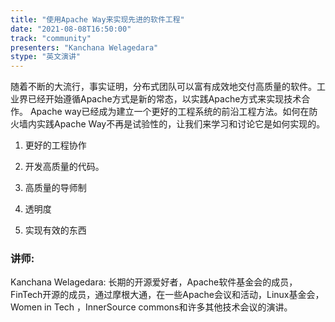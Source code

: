 ```yaml
---
title: "使用Apache Way来实现先进的软件工程"
date: "2021-08-08T16:50:00"
track: "community"
presenters: "Kanchana Welagedara"
stype: "英文演讲"
---
```

随着不断的大流行，事实证明，分布式团队可以富有成效地交付高质量的软件。工业界已经开始遵循Apache方式是新的常态，以实践Apache方式来实现技术合作。
 Apache way已经成为建立一个更好的工程系统的前沿工程方法。如何在防火墙内实践Apache Way不再是试验性的，让我们来学习和讨论它是如何实现的。

 1. 更好的工程协作

 2. 开发高质量的代码。

 3. 高质量的导师制

 4. 透明度

 5. 实现有效的东西
 ### 讲师:
 Kanchana Welagedara: 长期的开源爱好者，Apache软件基金会的成员，FinTech开源的成员，通过摩根大通，在一些Apache会议和活动，Linux基金会，Women in Tech ，InnerSource commons和许多其他技术会议的演讲。
